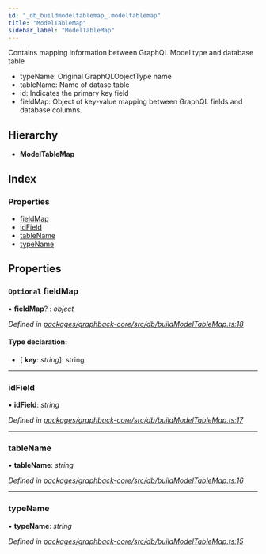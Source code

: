 ```yaml
---
id: "_db_buildmodeltablemap_.modeltablemap"
title: "ModelTableMap"
sidebar_label: "ModelTableMap"
---
```


Contains mapping information between GraphQL Model type and database table

- typeName: Original GraphQLObjectType name
- tableName: Name of datase table
- id: Indicates the primary key field
- fieldMap: Object of key-value mapping between GraphQL fields and database columns.

## Hierarchy

* **ModelTableMap**

## Index

### Properties

* [fieldMap](_db_buildmodeltablemap_.modeltablemap.md#optional-fieldmap)
* [idField](_db_buildmodeltablemap_.modeltablemap.md#idfield)
* [tableName](_db_buildmodeltablemap_.modeltablemap.md#tablename)
* [typeName](_db_buildmodeltablemap_.modeltablemap.md#typename)

## Properties

### `Optional` fieldMap

• **fieldMap**? : *object*

*Defined in [packages/graphback-core/src/db/buildModelTableMap.ts:18](https://github.com/aerogear/graphback/blob/b39280e7/packages/graphback-core/src/db/buildModelTableMap.ts#L18)*

#### Type declaration:

* \[ **key**: *string*\]: string

___

###  idField

• **idField**: *string*

*Defined in [packages/graphback-core/src/db/buildModelTableMap.ts:17](https://github.com/aerogear/graphback/blob/b39280e7/packages/graphback-core/src/db/buildModelTableMap.ts#L17)*

___

###  tableName

• **tableName**: *string*

*Defined in [packages/graphback-core/src/db/buildModelTableMap.ts:16](https://github.com/aerogear/graphback/blob/b39280e7/packages/graphback-core/src/db/buildModelTableMap.ts#L16)*

___

###  typeName

• **typeName**: *string*

*Defined in [packages/graphback-core/src/db/buildModelTableMap.ts:15](https://github.com/aerogear/graphback/blob/b39280e7/packages/graphback-core/src/db/buildModelTableMap.ts#L15)*
